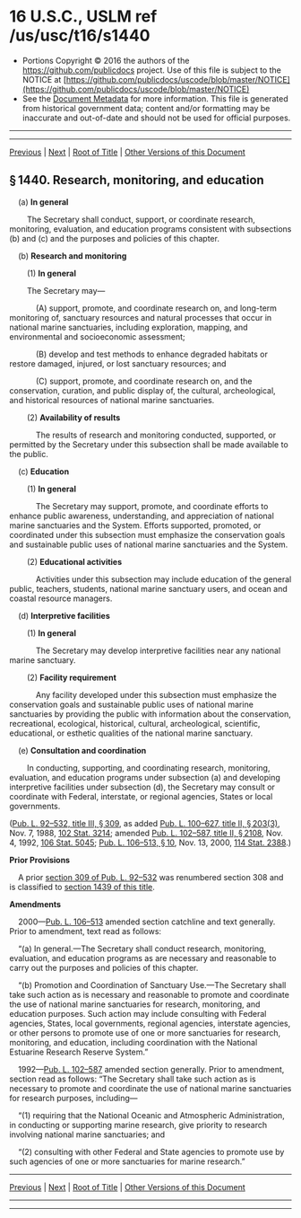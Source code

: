 ---
---

# 16 U.S.C., USLM ref /us/usc/t16/s1440

* Portions Copyright © 2016 the authors of the https://github.com/publicdocs project.
  Use of this file is subject to the NOTICE at [https://github.com/publicdocs/uscode/blob/master/NOTICE](https://github.com/publicdocs/uscode/blob/master/NOTICE)
* See the [Document Metadata](././../../../..//README.md) for more information.
  This file is generated from historical government data; content and/or formatting may be inaccurate and out-of-date and should not be used for official purposes.

----------
----------

[Previous](./../../../..//us/usc/t16/ch32/m__us_usc_t16_s1439.md) | [Next](./../../../..//us/usc/t16/ch32/m__us_usc_t16_s1441.md) | [Root of Title](./../../../../) | [Other Versions of this Document](https://publicdocs.github.io/go/links?ns=uslm&ref=%2Fus%2Fusc%2Ft16%2Fs1440)

## § 1440. Research, monitoring, and education

    (a) __In general__ 

        The Secretary shall conduct, support, or coordinate research, monitoring, evaluation, and education programs consistent with subsections (b) and (c) and the purposes and policies of this chapter.

    (b) __Research and monitoring__ 

        (1) __In general__ 

        The Secretary may—

            (A) support, promote, and coordinate research on, and long-term monitoring of, sanctuary resources and natural processes that occur in national marine sanctuaries, including exploration, mapping, and environmental and socioeconomic assessment;

            (B) develop and test methods to enhance degraded habitats or restore damaged, injured, or lost sanctuary resources; and

            (C) support, promote, and coordinate research on, and the conservation, curation, and public display of, the cultural, archeological, and historical resources of national marine sanctuaries.

        (2) __Availability of results__ 

            The results of research and monitoring conducted, supported, or permitted by the Secretary under this subsection shall be made available to the public.

    (c) __Education__ 

        (1) __In general__ 

            The Secretary may support, promote, and coordinate efforts to enhance public awareness, understanding, and appreciation of national marine sanctuaries and the System. Efforts supported, promoted, or coordinated under this subsection must emphasize the conservation goals and sustainable public uses of national marine sanctuaries and the System.

        (2) __Educational activities__ 

            Activities under this subsection may include education of the general public, teachers, students, national marine sanctuary users, and ocean and coastal resource managers.

    (d) __Interpretive facilities__ 

        (1) __In general__ 

            The Secretary may develop interpretive facilities near any national marine sanctuary.

        (2) __Facility requirement__ 

            Any facility developed under this subsection must emphasize the conservation goals and sustainable public uses of national marine sanctuaries by providing the public with information about the conservation, recreational, ecological, historical, cultural, archeological, scientific, educational, or esthetic qualities of the national marine sanctuary.

    (e) __Consultation and coordination__ 

        In conducting, supporting, and coordinating research, monitoring, evaluation, and education programs under subsection (a) and developing interpretive facilities under subsection (d), the Secretary may consult or coordinate with Federal, interstate, or regional agencies, States or local governments.

([Pub. L. 92–532, title III, § 309][/us/pl/92/532/s309], as added [Pub. L. 100–627, title II, § 203(3)][/us/pl/100/627/s203/3], Nov. 7, 1988, [102 Stat. 3214][/us/stat/102/3214]; amended [Pub. L. 102–587, title II, § 2108][/us/pl/102/587/s2108], Nov. 4, 1992, [106 Stat. 5045][/us/stat/106/5045]; [Pub. L. 106–513, § 10][/us/pl/106/513/s10], Nov. 13, 2000, [114 Stat. 2388][/us/stat/114/2388].)

 __Prior Provisions__ 

    A prior [section 309 of Pub. L. 92–532][/us/pl/92/532/s309] was renumbered section 308 and is classified to [section 1439 of this title][/us/usc/t16/s1439].

 __Amendments__ 

    2000—[Pub. L. 106–513][/us/pl/106/513] amended section catchline and text generally. Prior to amendment, text read as follows:

    “(a) In general.—The Secretary shall conduct research, monitoring, evaluation, and education programs as are necessary and reasonable to carry out the purposes and policies of this chapter.

    “(b) Promotion and Coordination of Sanctuary Use.—The Secretary shall take such action as is necessary and reasonable to promote and coordinate the use of national marine sanctuaries for research, monitoring, and education purposes. Such action may include consulting with Federal agencies, States, local governments, regional agencies, interstate agencies, or other persons to promote use of one or more sanctuaries for research, monitoring, and education, including coordination with the National Estuarine Research Reserve System.”

    1992—[Pub. L. 102–587][/us/pl/102/587] amended section generally. Prior to amendment, section read as follows: “The Secretary shall take such action as is necessary to promote and coordinate the use of national marine sanctuaries for research purposes, including—

    “(1) requiring that the National Oceanic and Atmospheric Administration, in conducting or supporting marine research, give priority to research involving national marine sanctuaries; and

    “(2) consulting with other Federal and State agencies to promote use by such agencies of one or more sanctuaries for marine research.”

----------

[Previous](./../../../..//us/usc/t16/ch32/m__us_usc_t16_s1439.md) | [Next](./../../../..//us/usc/t16/ch32/m__us_usc_t16_s1441.md) | [Root of Title](./../../../../) | [Other Versions of this Document](https://publicdocs.github.io/go/links?ns=uslm&ref=%2Fus%2Fusc%2Ft16%2Fs1440)

----------
----------

[/us/pl/92/532/s309]: https://publicdocs.github.io/go/links?ns=uslm&ref=%2Fus%2Fpl%2F92%2F532%2Fs309
[/us/pl/100/627/s203/3]: https://publicdocs.github.io/go/links?ns=uslm&ref=%2Fus%2Fpl%2F100%2F627%2Fs203%2F3
[/us/stat/102/3214]: https://publicdocs.github.io/go/links?ns=uslm&ref=%2Fus%2Fstat%2F102%2F3214
[/us/pl/102/587/s2108]: https://publicdocs.github.io/go/links?ns=uslm&ref=%2Fus%2Fpl%2F102%2F587%2Fs2108
[/us/stat/106/5045]: https://publicdocs.github.io/go/links?ns=uslm&ref=%2Fus%2Fstat%2F106%2F5045
[/us/pl/106/513/s10]: https://publicdocs.github.io/go/links?ns=uslm&ref=%2Fus%2Fpl%2F106%2F513%2Fs10
[/us/stat/114/2388]: https://publicdocs.github.io/go/links?ns=uslm&ref=%2Fus%2Fstat%2F114%2F2388
[/us/pl/92/532/s309]: https://publicdocs.github.io/go/links?ns=uslm&ref=%2Fus%2Fpl%2F92%2F532%2Fs309
[/us/usc/t16/s1439]: https://publicdocs.github.io/go/links?ns=uslm&ref=%2Fus%2Fusc%2Ft16%2Fs1439
[/us/pl/106/513]: https://publicdocs.github.io/go/links?ns=uslm&ref=%2Fus%2Fpl%2F106%2F513
[/us/pl/102/587]: https://publicdocs.github.io/go/links?ns=uslm&ref=%2Fus%2Fpl%2F102%2F587


